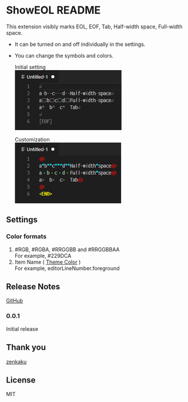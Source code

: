 # ShowEOL README

This extension visibly marks EOL, EOF, Tab, Half-width space, Full-width space.  

* It can be turned on and off individually in the settings.  
* You can change the symbols and colors.  

    Initial setting  
    ![sample1](https://github.com/oonsnnsk/vscode-showeol/blob/master/images/sample1.png)  

    Customization  
    ![sample2](https://github.com/oonsnnsk/vscode-showeol/blob/master/images/sample2.png)  

## Settings

### Color formats

1. #RGB, #RGBA, #RRGGBB and #RRGGBBAA  
    For example, #229DCA
2. Item Name ( [Theme Color](https://code.visualstudio.com/api/references/theme-color) )  
    For example, editorLineNumber.foreground

## Release Notes

[GitHub](https://github.com/oonsnnsk/vscode-showeol)

### 0.0.1

Initial release

## Thank you

[zenkaku](https://github.com/mosapride/vscode-zenkaku)

## License

MIT
